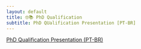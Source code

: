 ```yaml
---
layout: default
title: 🤓📚 PhD Qualification 
subtitle: PhD QUalification Presentation [PT-BR]
---
```



  
[PhD Qualification Presentation (PT-BR)](https://drive.google.com/file/d/10oMXmbGDphLCk4LO8JjkqT2qnDOpHyaU/view?usp=sharing)



  
